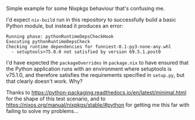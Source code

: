 Simple example for some Nixpkgs behaviour that's confusing me.

I'd expect `nix-build` run in this repository to successfully build a basic
Python module, but instead it produces an error:

```
Running phase: pythonRuntimeDepsCheckHook
Executing pythonRuntimeDepsCheck
Checking runtime dependencies for funniest-0.1-py3-none-any.whl
  - setuptools>75.0.0 not satisfied by version 69.5.1.post0
```

I'd have expected the `packageOverrides` in `package.nix` to have ensured that
the Python application runs with an environment where setuptools is v75.1.0,
and therefore satisfies the requirements specified in `setup.py`, but that
clearly doesn't work.  Why?

Thanks to <https://python-packaging.readthedocs.io/en/latest/minimal.html> for
the shape of this test scenario, and to
<https://nixos.org/manual/nixpkgs/stable/#python> for getting me this far with
failing to solve my problems...
